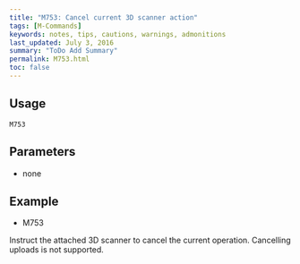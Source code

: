 ```yaml
---
title: "M753: Cancel current 3D scanner action" 
tags: [M-Commands]
keywords: notes, tips, cautions, warnings, admonitions
last_updated: July 3, 2016
summary: "ToDo Add Summary"
permalink: M753.html
toc: false
---
```



## Usage ##
```
M753
```

## Parameters ##
+ none

## Example ##

+ M753

Instruct the attached 3D scanner to cancel the current operation. Cancelling uploads is not supported.